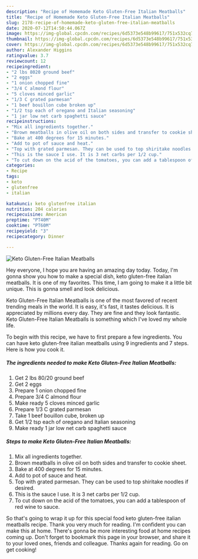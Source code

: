 ```yaml
---
description: "Recipe of Homemade Keto Gluten-Free Italian Meatballs"
title: "Recipe of Homemade Keto Gluten-Free Italian Meatballs"
slug: 2178-recipe-of-homemade-keto-gluten-free-italian-meatballs
date: 2020-07-12T14:50:44.067Z
image: https://img-global.cpcdn.com/recipes/6d5373e548b99617/751x532cq70/keto-gluten-free-italian-meatballs-recipe-main-photo.jpg
thumbnail: https://img-global.cpcdn.com/recipes/6d5373e548b99617/751x532cq70/keto-gluten-free-italian-meatballs-recipe-main-photo.jpg
cover: https://img-global.cpcdn.com/recipes/6d5373e548b99617/751x532cq70/keto-gluten-free-italian-meatballs-recipe-main-photo.jpg
author: Alexander Higgins
ratingvalue: 3.7
reviewcount: 12
recipeingredient:
- "2 lbs 8020 ground beef"
- "2 eggs"
- "1 onion chopped fine"
- "3/4 C almond flour"
- "5 cloves minced garlic"
- "1/3 C grated parmesan"
- "1 beef bouillon cube broken up"
- "1/2 tsp each of oregano and Italian seasoning"
- "1 jar low net carb spaghetti sauce"
recipeinstructions:
- "Mix all ingredients together."
- "Brown meatballs in olive oil on both sides and transfer to cookie sheet."
- "Bake at 400 degrees for 15 minutes."
- "Add to pot of sauce and heat."
- "Top with grated parmesan. They can be used to top shiritake noodles if desired."
- "This is the sauce I use. It is 3 net carbs per 1/2 cup."
- "To cut down on the acid of the tomatoes, you can add a tablespoon of red wine to sauce."
categories:
- Recipe
tags:
- keto
- glutenfree
- italian

katakunci: keto glutenfree italian 
nutrition: 204 calories
recipecuisine: American
preptime: "PT40M"
cooktime: "PT60M"
recipeyield: "3"
recipecategory: Dinner

---
```



![Keto Gluten-Free Italian Meatballs](https://img-global.cpcdn.com/recipes/6d5373e548b99617/751x532cq70/keto-gluten-free-italian-meatballs-recipe-main-photo.jpg)

Hey everyone, I hope you are having an amazing day today. Today, I'm gonna show you how to make a special dish, keto gluten-free italian meatballs. It is one of my favorites. This time, I am going to make it a little bit unique. This is gonna smell and look delicious.

Keto Gluten-Free Italian Meatballs is one of the most favored of recent trending meals in the world. It is easy, it's fast, it tastes delicious. It is appreciated by millions every day. They are fine and they look fantastic. Keto Gluten-Free Italian Meatballs is something which I've loved my whole life.




To begin with this recipe, we have to first prepare a few ingredients. You can have keto gluten-free italian meatballs using 9 ingredients and 7 steps. Here is how you cook it.

<!--inarticleads1-->

##### The ingredients needed to make Keto Gluten-Free Italian Meatballs:

1. Get 2 lbs 80/20 ground beef
1. Get 2 eggs
1. Prepare 1 onion chopped fine
1. Prepare 3/4 C almond flour
1. Make ready 5 cloves minced garlic
1. Prepare 1/3 C grated parmesan
1. Take 1 beef bouillon cube, broken up
1. Get 1/2 tsp each of oregano and Italian seasoning
1. Make ready 1 jar low net carb spaghetti sauce




<!--inarticleads2-->

##### Steps to make Keto Gluten-Free Italian Meatballs:

1. Mix all ingredients together.
1. Brown meatballs in olive oil on both sides and transfer to cookie sheet.
1. Bake at 400 degrees for 15 minutes.
1. Add to pot of sauce and heat.
1. Top with grated parmesan. They can be used to top shiritake noodles if desired.
1. This is the sauce I use. It is 3 net carbs per 1/2 cup.
1. To cut down on the acid of the tomatoes, you can add a tablespoon of red wine to sauce.




So that's going to wrap it up for this special food keto gluten-free italian meatballs recipe. Thank you very much for reading. I'm confident you can make this at home. There's gonna be more interesting food at home recipes coming up. Don't forget to bookmark this page in your browser, and share it to your loved ones, friends and colleague. Thanks again for reading. Go on get cooking!
